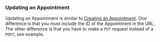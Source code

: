 ### Updating an Appointment

Updating an Appointment is similar to [Creating an Appointment](#creating-an-appointment). One difference
is that you must include the ID of the Appointment in the URL. The other difference is that you have to make a `PUT`
request instead of a `POST`, see example.
